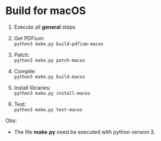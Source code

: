 # Build for macOS

1. Execute all **general** steps

2. Get PDFium:  
```python3 make.py build-pdfium-macos```  

3. Patch:  
```python3 make.py patch-macos```  

4. Compile:  
```python3 make.py build-macos```  
  
5. Install libraries:  
```python3 make.py install-macos```  

6. Test:  
```python3 make.py test-macos```  

Obs:
- The file **make.py** need be executed with python version 3.  
